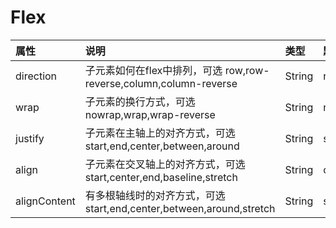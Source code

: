 # Flex


| 属性 |	说明 | 类型 | 默认值 |
|:---|:---|:---|:---|
|direction	|子元素如何在flex中排列，可选 row,row-reverse,column,column-reverse	|String	|row|
|wrap	|子元素的换行方式，可选nowrap,wrap,wrap-reverse	|String	|nowrap|
|justify	|子元素在主轴上的对齐方式，可选start,end,center,between,around	|String	|start|
|align	|子元素在交叉轴上的对齐方式，可选start,center,end,baseline,stretch 	|String	|center|
|alignContent	|有多根轴线时的对齐方式，可选start,end,center,between,around,stretch	|String	|stretch|
